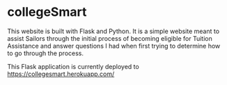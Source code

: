 # collegeSmart
This website is built with Flask and Python. It is a simple website meant to assist Sailors through the initial process of becoming eligible for Tuition Assistance and answer questions I had when first trying to determine how to go through the process.

This Flask application is currently deployed to https://collegesmart.herokuapp.com/
